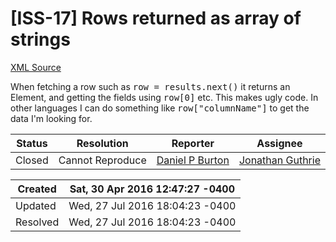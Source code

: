 # [ISS-17] Rows returned as array of strings

[XML Source](./xml/ISS-17.xml)
<p><p>When fetching a row such as <tt>row = results.next()</tt> it returns an Element, and getting the fields using <tt>row<span class="error">&#91;0&#93;</span></tt> etc. This makes ugly code. In other languages I can do something like <tt>row<span class="error">&#91;&quot;columnName&quot;&#93;</span></tt> to get the data I'm looking for.</p></p>





Status|Resolution|Reporter|Assignee
------|----------|--------|--------
Closed|Cannot Reproduce|[Daniel P Burton](dpburton)|[Jonathan Guthrie]($jono)





Created|Sat, 30 Apr 2016 12:47:27 -0400
-------|--------------
Updated|Wed, 27 Jul 2016 18:04:23 -0400
Resolved|Wed, 27 Jul 2016 18:04:23 -0400




